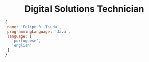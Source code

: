 <h1 align="center">Digital Solutions Technician</h1>

 ```javascript
{
  name: 'Felipe R. Tsuda',
  programmingLanguage: 'Java',
  language: [
    'portuguese',
    'english'
  ] 
}
```
